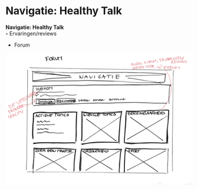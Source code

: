 # Navigatie: Healthy Talk

**Navigatie: Healthy Talk  
-** Ervaringen/reviews  
- Forum

![](../../../.gitbook/assets/forum.jpeg)

